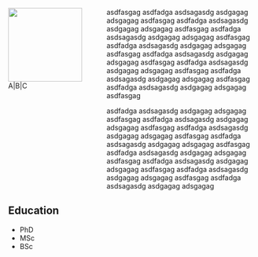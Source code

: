 <div>
<div style="width:180px;float:left;">
<img src="{{ site.url }}/assets/omurarslan.jpg" style="width:150px">
<br>
A|B|C 
</div> 
<div style="width:70%;padding-left:200px;">
<p> asdfasgag asdfadga asdsagasdg asdgagag adsgagag asdfasgag asdfadga asdsagasdg asdgagag adsgagag asdfasgag asdfadga asdsagasdg asdgagag adsgagag asdfasgag asdfadga asdsagasdg asdgagag adsgagag asdfasgag asdfadga asdsagasdg asdgagag adsgagag asdfasgag asdfadga asdsagasdg asdgagag adsgagag asdfasgag asdfadga asdsagasdg asdgagag adsgagag asdfasgag asdfadga asdsagasdg asdgagag adsgagag asdfasgag </p>
<p> asdfadga asdsagasdg asdgagag adsgagag asdfasgag asdfadga asdsagasdg asdgagag adsgagag asdfasgag asdfadga asdsagasdg asdgagag adsgagag asdfasgag asdfadga asdsagasdg asdgagag adsgagag asdfasgag asdfadga asdsagasdg asdgagag adsgagag asdfasgag asdfadga asdsagasdg asdgagag adsgagag asdfasgag asdfadga asdsagasdg asdgagag adsgagag asdfasgag asdfadga asdsagasdg asdgagag adsgagag 
 </p>
</div>  
</div>

## Education 

* PhD
* MSc
* BSc
